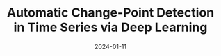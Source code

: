 ---
title: "Automatic Change-Point Detection in Time Series via Deep Learning"
collection: publications
permalink: /publication/2024-01-11JieAutoCPD
category: manuscripts
date: 2024-01-11
venue: 'Journal of the Royal Statistical Society Series B (with discussion)'
paperurl: 'https://jieli12.github.io/files/papers/JRSSB-Discussion-Main2024.pdf'
link: 'https://doi.org/10.1093/jrsssb/qkae004'
github: 'https://github.com/Jieli12/AutoCPD'
citation: '<b>Jie Li<sup>📧</sup></b>, Paul Fearnhead, Piotr Fryzlewicz and Tengyao Wang  (2024). Automatic Change-Point Detection in Time Series via Deep Learning, <i>Journal of the Royal Statistical Society Series B: Statistical Methodology</i> (with discussion) Volume 86, Issue 2, April 2024, Pages 273–285, https://doi.org/10.1093/jrsssb/qkae004.'
---